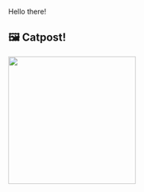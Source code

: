 Hello there!



## 🖼️ Catpost!

<sub>
    <img src="https://cdn2.thecatapi.com/images/ufU8TF-Hk.false" height="256">
</sub>

